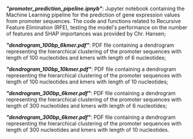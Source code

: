 ***"promoter_prediction_pipeline.ipnyb"***: Jupyter notebook containing the Machine Learning pipeline for the prediction of gene expression values from promoter sequences. The code and functions related to Recursive Feature Elimination (RFE), testing the model's performance on the number of features and SHAP importances was provided by Chr. Hansen; <br/>

***"dendrogram_100bp_6kmer.pdf"***: PDF file containing a dendrogram representing the hierarchical clustering of the promoter sequences with length of 100 nucleotides and kmers with length of 6 nucleotides;<br/>

***"dendrogram_100bp_10kmer.pdf"***: PDF file containing a dendrogram representing the hierarchical clustering of the promoter sequences with length of 100 nucleotides and kmers with length of 10 nucleotides;<br/>

***"dendrogram_300bp_6kmer.pdf"***: PDF file containing a dendrogram representing the hierarchical clustering of the promoter sequences with length of 300 nucleotides and kmers with length of 6 nucleotides;<br/>

***"dendrogram_300bp_6kmer.pdf"***: PDF file containing a dendrogram representing the hierarchical clustering of the promoter sequences with length of 300 nucleotides and kmers with length of 10 nucleotides.
